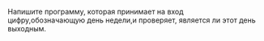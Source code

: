 Напишите программу, которая принимает на вход цифру,обозначающую день недели,и проверяет, является ли этот день выходным.